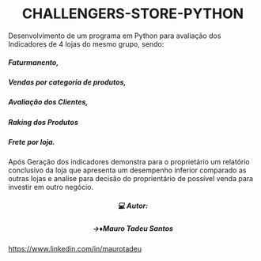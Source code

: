 <h1 align="center"> CHALLENGERS-STORE-PYTHON </h1>
Desenvolvimento de um programa em Python para avaliação dos Indicadores de 4 lojas do mesmo grupo, sendo: 
<h5 align=left>Faturmanento,
  <h5 align=left>Vendas por categoria de produtos,
    <h5 align=left> Avaliação dos Clientes, <h5 align=left>Raking dos Produtos <h5 align=left> Frete por loja.</h5>
Após Geração dos indicadores demonstra para o proprietário um relatório conclusivo da loja que apresenta um desempenho inferior comparado as outras lojas e analise para decisão do proprientário de possível venda para investir em outro negócio.



<h5 align="center"> 💻 Autor:</h5>
<h5 align="center"> →♦️Mauro Tadeu Santos </h5>

https://www.linkedin.com/in/maurotadeu
